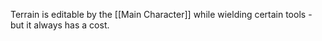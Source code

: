Terrain is editable by the [[Main Character]] while wielding certain tools - but it always has a cost.